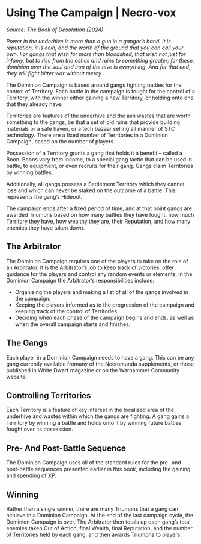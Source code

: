 # Using The Campaign | Necro-vox
_Source: The Book of Desolation (2024)_

_Power in the underhive is more than a gun in a ganger’s hand. It is reputation, it is coin, and the worth of the ground that you can call your own. For gangs that wish for more than bloodshed, that wish not just for infamy, but to rise from the ashes and ruins to something greater; for these, dominion over the soul and iron of the hive is everything. And for that end, they will fight bitter war without mercy._

The Dominion Campaign is based around gangs fighting battles for the control of Territory. Each battle in the campaign is fought for the control of a Territory, with the winner either gaining a new Territory, or holding onto one that they already have.

Territories are features of the underhive and the ash wastes that are worth something to the gangs, be that a set of old ruins that provide building materials or a safe haven, or a tech bazaar selling all manner of STC technology. There are a fixed number of Territories in a Dominion Campaign, based on the number of players.

Possession of a Territory grants a gang that holds it a benefit – called a Boon. Boons vary from income, to a special gang tactic that can be used in battle, to equipment, or even recruits for their gang. Gangs claim Territories by winning battles.

Additionally, all gangs possess a Settlement Territory which they cannot lose and which can never be staked on the outcome of a battle. This represents the gang’s Hideout.

The campaign ends after a fixed period of time, and at that point gangs are awarded Triumphs based on how many battles they have fought, how much Territory they have, how wealthy they are, their Reputation, and how many enemies they have taken down.

The Arbitrator[​](#the-arbitrator "Direct link to The Arbitrator")
------------------------------------------------------------------

The Dominion Campaign requires one of the players to take on the role of an Arbitrator. It is the Arbitrator’s job to keep track of victories, offer guidance for the players and control any random events or elements. In the Dominion Campaign the Arbitrator’s responsibilities include:

*   Organising the players and making a list of all of the gangs involved in the campaign.
*   Keeping the players informed as to the progression of the campaign and keeping track of the control of Territories.
*   Deciding when each phase of the campaign begins and ends, as well as when the overall campaign starts and finishes.

The Gangs[​](#the-gangs "Direct link to The Gangs")
---------------------------------------------------

Each player in a Dominion Campaign needs to have a gang. This can be any gang currently available fromany of the Necromunda supplements, or those published in White Dwarf magazine or on the Warhammer Community website.

Controlling Territories[​](#controlling-territories "Direct link to Controlling Territories")
---------------------------------------------------------------------------------------------

Each Territory is a feature of key interest in the localised area of the underhive and wastes within which the gangs are fighting. A gang gains a Territory by winning a battle and holds onto it by winning future battles fought over its possession.

Pre- And Post-Battle Sequence[​](#pre--and-post-battle-sequence "Direct link to Pre- And Post-Battle Sequence")
---------------------------------------------------------------------------------------------------------------

The Dominion Campaign uses all of the standard rules for the pre- and post-battle sequences presented earlier in this book, including the gaining and spending of XP.

Winning[​](#winning "Direct link to Winning")
---------------------------------------------

Rather than a single winner, there are many Triumphs that a gang can achieve in a Dominion Campaign. At the end of the last campaign cycle, the Dominion Campaign is over. The Arbitrator then totals up each gang’s total enemies taken Out of Action, final Wealth, final Reputation, and the number of Territories held by each gang, and then awards Triumphs to players.
